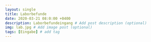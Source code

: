 ```yaml
---
layout: single
title: Laborbefunde
date: 2020-03-21 08:0:00 +0400
description: Laborbefundeingang # Add post description (optional)
img: lab.jpg # Add image post (optional)
tags: [Eingabe] # add tag
---
```


